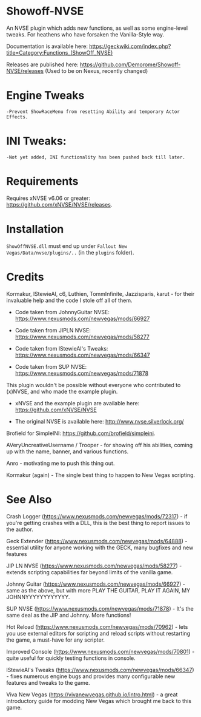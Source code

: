 # Showoff-NVSE
An NVSE plugin which adds new functions, as well as some engine-level tweaks.
For heathens who have forsaken the Vanilla-Style way. 

Documentation is available here: https://geckwiki.com/index.php?title=Category:Functions_(ShowOff_NVSE)

Releases are published here: https://github.com/Demorome/Showoff-NVSE/releases
(Used to be on Nexus, recently changed)


# Engine Tweaks

    -Prevent ShowRaceMenu from resetting Ability and temporary Actor Effects.


# INI Tweaks:

    -Not yet added, INI functionality has been pushed back till later.


# Requirements
Requires xNVSE v6.06 or greater: https://github.com/xNVSE/NVSE/releases.


# Installation
`ShowOffNVSE.dll` must end up under `Fallout New Vegas/Data/nvse/plugins/..` (in the `plugins` folder).


# Credits
Kormakur, lStewieAl, c6, Luthien, TommInfinite, Jazzisparis, karut - for their invaluable help and the code I stole off all of them.

* Code taken from JohnnyGuitar NVSE: https://www.nexusmods.com/newvegas/mods/66927

* Code taken from JIPLN NVSE: https://www.nexusmods.com/newvegas/mods/58277

* Code taken from lStewieAl's Tweaks: https://www.nexusmods.com/newvegas/mods/66347

* Code taken from SUP NVSE: https://www.nexusmods.com/newvegas/mods/71878

This plugin wouldn't be possible without everyone who contributed to (x)NVSE, and who made the example plugin.

* xNVSE and the example plugin are available here: https://github.com/xNVSE/NVSE

* The original NVSE is available here: http://www.nvse.silverlock.org/

Brofield for SimpleINI: https://github.com/brofield/simpleini.

AVeryUncreativeUsername / Trooper - for showing off his abilities,  coming up with the name, banner, and various functions.

Anro - motivating me to push this thing out.

Kormakur (again) - The single best thing to happen to New Vegas scripting.

# See Also
Crash Logger (https://www.nexusmods.com/newvegas/mods/72317) - if you're getting crashes with a DLL, this is the best thing to report issues to the author.

Geck Extender (https://www.nexusmods.com/newvegas/mods/64888) - essential utility for anyone working with the GECK, many bugfixes and new features

JIP LN NVSE (https://www.nexusmods.com/newvegas/mods/58277) - extends scripting capabilities far beyond limits of the vanilla game.

Johnny Guitar (https://www.nexusmods.com/newvegas/mods/66927) - same as the above, but with more PLAY THE GUITAR, PLAY IT AGAIN, MY JOHNNYYYYYYYYYYYY.

SUP NVSE (https://www.nexusmods.com/newvegas/mods/71878) - It's the same deal as the JIP and Johnny. More functions!

Hot Reload (https://www.nexusmods.com/newvegas/mods/70962) - lets you use external editors for scripting and reload scripts without restarting the game, a must-have for any scripter.

Improved Console (https://www.nexusmods.com/newvegas/mods/70801) - quite useful for quickly testing functions in console.

lStewieAl's Tweaks (https://www.nexusmods.com/newvegas/mods/66347) - fixes numerous engine bugs and provides many configurable new features and tweaks to the game.

Viva New Vegas (https://vivanewvegas.github.io/intro.html) - a great introductory guide for modding New Vegas which brought me back to this game.
